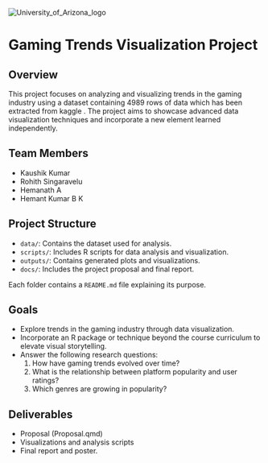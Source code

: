 ![University_of_Arizona_logo](https://github.com/user-attachments/assets/3282e738-833a-47ec-a020-efb9d64cde1e)

# Gaming Trends Visualization Project

## Overview
This project focuses on analyzing and visualizing trends in the gaming industry using a dataset containing 4989 rows of data which has been extracted from kaggle . The project aims to showcase advanced data visualization techniques and
incorporate a new element learned independently.

## Team Members
- Kaushik Kumar
- Rohith Singaravelu
- Hemanath A
- Hemant Kumar B K

## Project Structure
- `data/`: Contains the dataset used for analysis.
- `scripts/`: Includes R scripts for data analysis and visualization.
- `outputs/`: Contains generated plots and visualizations.
- `docs/`: Includes the project proposal and final report.

Each folder contains a `README.md` file explaining its purpose.

## Goals
- Explore trends in the gaming industry through data visualization.
- Incorporate an R package or technique beyond the course curriculum to elevate visual storytelling.
- Answer the following research questions:
  1. How have gaming trends evolved over time?
  2. What is the relationship between platform popularity and user ratings?
  3. Which genres are growing in popularity?

## Deliverables
- Proposal (Proposal.qmd)
- Visualizations and analysis scripts
- Final report and poster.

